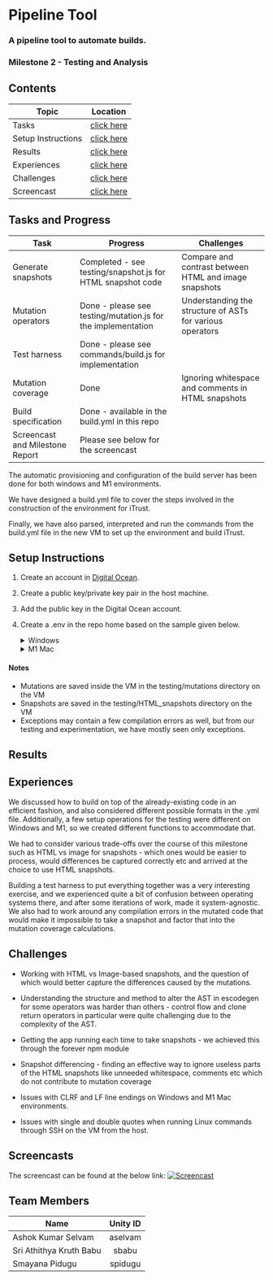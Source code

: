 # Pipeline Tool 

### A pipeline tool to automate builds.
### Milestone 2 - Testing and Analysis

## Contents

| Topic | Location |
|-|-|
|Tasks | [click here](#tasks-and-progress) |
|Setup Instructions| [click here](#setup-instructions)|
|Results| [click here](#results)|
|Experiences | [click here](#experiences)|
|Challenges | [click here](#challenges)|
|Screencast | [click here](#screencasts)|


## Tasks and Progress

| Task | Progress | Challenges
|-|-|-|
| Generate snapshots | Completed - see testing/snapshot.js for HTML snapshot code | Compare and contrast between HTML and image snapshots
| Mutation operators |  Done - please see testing/mutation.js for the implementation | Understanding the structure of ASTs for various operators
| Test harness | Done - please see commands/build.js for implementation |
| Mutation coverage | Done |Ignoring whitespace and comments in HTML snapshots | Handling compliation failures
| Build specification | Done - available in the build.yml in this repo
| Screencast and Milestone Report | Please see below for the screencast

The automatic provisioning and configuration of the build server has been done for both windows and M1 environments.

We have designed a build.yml file to cover the steps involved in the construction of the environment for iTrust.

Finally, we have also parsed, interpreted and run the commands from the build.yml file in the new VM to set up the environment and build iTrust.

## Setup Instructions

  1) Create an account in [Digital Ocean](https://www.digitalocean.com).
  2) Create a public key/private key pair in the host machine.
  3) Add the public key in the Digital Ocean account.
  4) Create a .env in the repo home based on the sample given below.

     <details>
      <summary>Windows</summary>
        <p>

          IP=192.168.10.112
          VM_NAME=pipeline-vm
          USER_NAME=<your username for the Personal access token>
          TOKEN=<your personal access token>
          DIGITAL_OCEAN_TOKEN=<your personal access token for Digital Ocean>
          PUB_KEY_PATH=<path to public key>
          PVT_KEY_PATH=<path to private key>  

     </details>

     <details>
      <summary>M1 Mac</summary>
        <p>

        VM_NAME='vm1'
        USER_NAME=<your username for the Personal access token>
        TOKEN=<your personal access token for GitHub>
        DIGITAL_OCEAN_TOKEN=<your personal access token for Digital Ocean>
        PUB_KEY_PATH=<path to public key>
        PVT_KEY_PATH=<path to private key>
     </details>

#### Notes

- Mutations are saved inside the VM in the testing/mutations directory on the VM
- Snapshots are saved in the testing/HTML_snapshots directory on the VM
- Exceptions may contain a few compilation errors as well, but from our testing and experimentation, we have mostly seen only exceptions.

## Results


## Experiences


We discussed how to build on top of the already-existing code in an efficient fashion, and also considered different possible formats in the .yml file. Additionally, a few setup operations for the testing were different on Windows and M1, so we created different functions to accommodate that. 

We had to consider various trade-offs over the course of this milestone such as HTML vs image for snapshots - which ones would be easier to process, would differences be captured correctly etc and arrived at the choice to use HTML snapshots.   

Building a test harness to put everything together was a very interesting exercise, and we experienced quite a bit of confusion between operating systems there, and after some iterations of work, made it system-agnostic. We also had to work around any compilation errors in the mutated code that would make it impossible to take a snapshot and factor that into the mutation coverage calculations. 


## Challenges

- Working with HTML vs Image-based snapshots, and the question of which would better capture the differences caused by the mutations.

- Understanding the structure and method to alter the AST in escodegen for some operators was harder than others - control flow and clone return operators in particular were quite challenging due to the complexity of the AST.

- Getting the app running each time to take snapshots - we achieved this through the forever npm module

- Snapshot differencing - finding an effective way to ignore useless parts of the HTML snapshots like unneeded whitespace, comments etc which do not contribute to mutation coverage

- Issues with CLRF and LF line endings on Windows and M1 Mac environments.

- Issues with single and double quotes when running Linux commands through SSH on the VM from the host.

## Screencasts

The screencast can be found at the below link:
[![Screencast](https://media.github.ncsu.edu/user/23524/files/a3778c60-0af3-4fc1-bd27-492efb010e15)](https://drive.google.com/file/d/1ORy6sithoDdzk5fVR4V3rk8kK-3tGoOr/view?usp=sharing "Screencast")


## Team Members

| Name | Unity ID |
| ------------- |:-------------:|
|Ashok Kumar Selvam | aselvam |
|Sri Athithya Kruth Babu | sbabu |
|Smayana Pidugu | spidugu |
